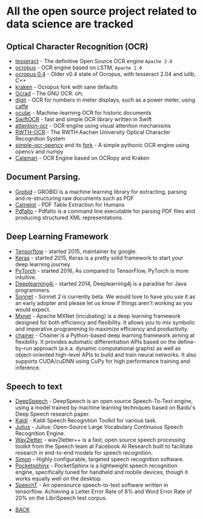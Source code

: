 # All the open source project related to data science are tracked

## Optical Character Recognition (OCR)


* [tesseract](https://github.com/tesseract-ocr/tesseract) - The definitive Open Source OCR engine `Apache 2.0`
* [ocropus](https://github.com/tmbdev/ocropy) - OCR engine based on LSTM, `Apache 2.0`
* [ocropus 0.4](https://github.com/jkrall/ocropus) - Older v0.4 state of Ocropus, with tesseract 2.04 and iulib, C++
* [kraken](https://github.com/mittagessen/kraken) - Ocropus fork with sane defaults
* [Ocrad](http://www.gnu.org/software/ocrad/) - The GNU OCR. `GPL`
* [digit](https://github.com/SHUCV/digit) - OCR for numbers in meter displays, such as a power meter, using [caffe](http://caffe.berkeleyvision.org/)
* [ocular](https://github.com/tberg12/ocular) - Machine-learning OCR for historic documents
* [SwiftOCR](https://github.com/garnele007/SwiftOCR) - fast and simple OCR library written in Swift
* [attention-ocr](https://github.com/emedvedev/attention-ocr) - OCR engine using visual attention mechanisms
* [RWTH-OCR](https://www-i6.informatik.rwth-aachen.de/rwth-ocr/) - The RWTH Aachen University Optical Character Recognition System
* [simple-ocr-opencv](https://github.com/goncalopp/simple-ocr-opencv) and its [fork](https://github.com/RedFantom/simple-ocr-opencv) - A simple pythonic OCR engine using opencv and numpy
* [Calamari](https://github.com/Calamari-OCR/calamari) - OCR Engine based on OCRopy and Kraken


## Document Parsing.
* [Grobid](https://github.com/kermitt2/grobid) - GROBID is a machine learning library for extracting, parsing and re-structuring raw documents such as PDF
* [Camelot](https://github.com/atlanhq/camelot) -  PDF Table Extraction for Humans
* [Pdfalto](https://github.com/kermitt2/pdfalto) -  Pdfalto is a command line executable for parsing PDF files and producing structured XML representations.


## Deep Learning Framework

* [Tensorflow](https://github.com/tensorflow/tensorflow) -  started 2015, maintainer by google.
* [Keras](https://github.com/keras-team/keras) -  started 2015, Keras is a pretty solid framework to start your deep learning journey.
* [PyTorch](https://github.com/pytorch/pytorch) -  started 2016, As compared to TensorFlow, PyTorch is more intuitive.
* [Deeplearning4j](https://github.com/eclipse/deeplearning4j) -  started 2014, Deeplearning4j is a paradise for Java programmers.
* [Sonnet](https://github.com/deepmind/sonnet) -  Sonnet 2 is currently beta. We would love to have you use it as an early adopter and please let us know if things aren't working as you would expect.
* [Mxnet](https://github.com/apache/incubator-mxnet) -  Apache MXNet (incubating) is a deep learning framework designed for both efficiency and flexibility. It allows you to mix symbolic and imperative programming to maximize efficiency and productivity.
* [chainer](https://github.com/chainer/chainer) -  Chainer is a Python-based deep learning framework aiming at flexibility. It provides automatic differentiation APIs based on the define-by-run approach (a.k.a. dynamic computational graphs) as well as object-oriented high-level APIs to build and train neural networks. It also supports CUDA/cuDNN using CuPy for high performance training and inference.


## Speech to text
* [DeepSpeech](https://github.com/mozilla/DeepSpeech) - DeepSpeech is an open source Speech-To-Text engine, using a model trained by machine learning techniques based on Baidu's Deep Speech research paper. 
* [Kaldi](https://github.com/kaldi-asr/kaldi) -  Kaldi Speech Recognition Toolkit for various task.
* [Julius](https://github.com/julius-speech/julius) -  Julius: Open-Source Large Vocabulary Continuous Speech Recognition Engine.
* [Wav2letter](https://github.com/facebookresearch/wav2letter) -  wav2letter++ is a fast, open source speech processing toolkit from the Speech team at Facebook AI Research built to facilitate research in end-to-end models for speech recognition. 
* [Simon](https://github.com/KDE/simon) -  Highly configurable, targeted speech recognition software.
* [Pocketsphinx](https://github.com/cmusphinx/pocketsphinx) -  PocketSphinx is a lightweight speech recognition engine, specifically tuned for handheld and mobile devices, though it works equally well on the desktop.
* [SpeechT](https://github.com/timediv/speechT) -  An opensource speech-to-text software written in tensorflow. Achieving a Letter Error Rate of 8% and Word Error Rate of 20% on the LibriSpeech test corpus.


- [BACK](../README.md)